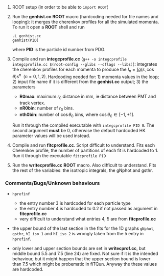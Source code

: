 1) ROOT setup (in order to be able to `import ROOT`) 
2) Run the **genhist.cc** **ROOT** macro (hardcoding needed for file names and looping): it merges the cherenkov profiles for all the simulated momenta. To run it open a **ROOT** shell and run 
    ```
    .L genhist.cc
    genhist(PID)
    ```
    where **PID** is the particle id number from PDG.

3) Compile and run **integcprofile.cc** (`g++ -o integcprofile integcprofile.cc $(root-config --glibs --cflags --libs)`): integrates the cherenkov profiles for each momenta to produce the $I_n = \int g(s, \cos\theta) s^n ~~ (n=0, 1, 2)$. Hardcoding needed for: 1) momenta values in the loop; 2) input file name if it is different from the **genhist.cc** output; 3) the parameters
    - **R0max**: maximum $r_0$ distance in mm, ie distance between PMT and track vertex.
    - **nR0bin**: number of $r_0$ bins.
    - **nth0bin**: number of $\cos \theta_0$ bins, where $\cos \theta_0 \in [-1, +1]$.
    
    Run it through the compiled executable with `integcprofile PID 0`. The second argument **must** be 0, otherwise the default hardcoded HK parameter values will be used instead.

4) Compile and run **fitcprofile.cc**. Script difficult to understand. Fits each Cherenkov profile, the number of partitions of each fit is hardcoded to 1. Run it through the executable `fitcprofile PID`
5) Run the **writecprofile.cc** **ROOT** macro. Also difficult to understand. Fits the rest of the variables: the isotropic integrals, the gNphot and gsthr.

### **Comments/Bugs/Unknown behaviours**

- `hprofinf`
    - the entry number 3 is hardcoded for each particle type
    - the entry number 4 is hardcoded to 0.2 if not passed as argument in **fitcprofile.cc**
    - very difficult to understand what entries 4, 5 are from **fitcprofile.cc**

- the upper bound of the last section in the fits for the 1D graphs `gNphot`, `gsthr`, `hI_iso_1` and `hI_iso_2` is wrongly taken from the 5 entry in `hprofinf`.

- only lower and upper section bounds are set in **writecprof.cc**, but middle bound 5.5 and 7.5 (line 24) are fixed. Not sure if it is the intended behaviour, but it might happen that the upper section bound is lower than 7.5 which might be probematic in fiTQun. Anyway the these values are hardcoded.